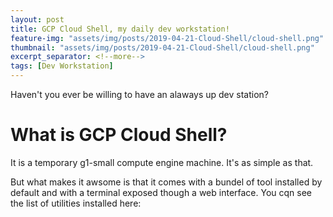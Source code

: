 ```yaml
---
layout: post
title: GCP Cloud Shell, my daily dev workstation!
feature-img: "assets/img/posts/2019-04-21-Cloud-Shell/cloud-shell.png"
thumbnail: "assets/img/posts/2019-04-21-Cloud-Shell/cloud-shell.png"
excerpt_separator: <!--more-->
tags: [Dev Workstation]
---
```


Haven't you ever be willing to have an alaways up dev station?
<!--more-->

# What is GCP Cloud Shell?

It is a temporary g1-small compute engine machine. It's as simple as that.

But what makes it awsome is that it comes with a bundel of tool installed by default and with a terminal exposed though a web interface. You cqn see the list of utilities installed here: 